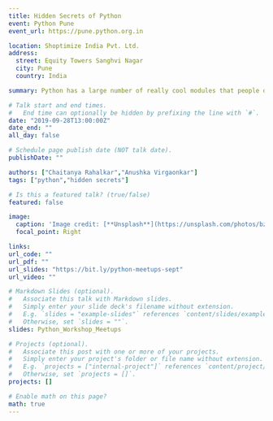 ```yaml
---
title: Hidden Secrets of Python
event: Python Pune 
event_url: https://pune.python.org.in

location: Shoptimize India Pvt. Ltd.
address:
  street: Equity Towers Sanghvi Nagar
  city: Pune
  country: India

summary: Python has a large number of really cool modules that people don't know about. These are quite helpful. People often tend to program the hard way since they don't know about the existence of these modules. Such examples can be the itertools module, the secrets module to generate secure random numbers etc.

# Talk start and end times.
#   End time can optionally be hidden by prefixing the line with `#`.
date: "2019-09-28T13:00:00Z"
date_end: ""
all_day: false

# Schedule page publish date (NOT talk date).
publishDate: ""

authors: ["Chaitanya Rahalkar","Anushka Virgaonkar"]
tags: ["python","hidden secrets"]

# Is this a featured talk? (true/false)
featured: false

image:
  caption: 'Image credit: [**Unsplash**](https://unsplash.com/photos/bzdhc5b3Bxs)'
  focal_point: Right

links: 
url_code: ""
url_pdf: ""
url_slides: "https://bit.ly/python-meetups-sept"
url_video: ""

# Markdown Slides (optional).
#   Associate this talk with Markdown slides.
#   Simply enter your slide deck's filename without extension.
#   E.g. `slides = "example-slides"` references `content/slides/example-slides.md`.
#   Otherwise, set `slides = ""`.
slides: Python_Workshop_Meetups

# Projects (optional).
#   Associate this post with one or more of your projects.
#   Simply enter your project's folder or file name without extension.
#   E.g. `projects = ["internal-project"]` references `content/project/deep-learning/index.md`.
#   Otherwise, set `projects = []`.
projects: []

# Enable math on this page?
math: true
---
```

